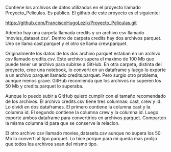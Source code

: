 Contiene los archivos de datos utilizados en el proyecto llamado Proyecto_Peliculas. Es público. El github de este proyecto es el siguiente:

https://github.com/FranciscoHugoLezik/Proyecto_Peliculas.git

Adentro hay una carpeta llamada credits y un archivo csv llamado 'movies_dataset.csv'. Dentro de carpeta credits hay dos archivos parquet. Uno se llama cast.parquet y el otro se llama crew.parquet. 

Originalmente los datos de los dos archivo parquet estaban en un archivo csv llamado credits.csv. Este archivo supera el maximo de 100 Mb que puede tener un archivo para subirse a GitHub. En otra carpeta, distinta del proyecto, cree una notebook, lo converti en un dataframe y luego lo exporte a un archivo parquet llamado credits.parquet. Pero surgio otro problema, aunque menos grave. GitHub recomienda que los archivos no superen los 50 Mb y credits.parquet lo superaba.

Aunque lo puedo subir a GitHub quiero cumplir con el tamaño recomendado de los archivos. El archivo credits.csv tiene tres columnas: cast, crew y id. Lo dividi en dos dataframes. El primero contiene la columna cast y la columna id. El segundo contiene la columna crew y la columna id. Luego exporte ambos dataframe para convertirlos en archivos parquet. Comparten la misma columna id para que se conserve la relacion.

El otro archivo csv llamado movies_datasets.csv aunque no supera los 50 Mb lo converti al tipo parquet. Lo hice porque para mi queda mas prolijo que todos los archivos sean del mismo tipo.